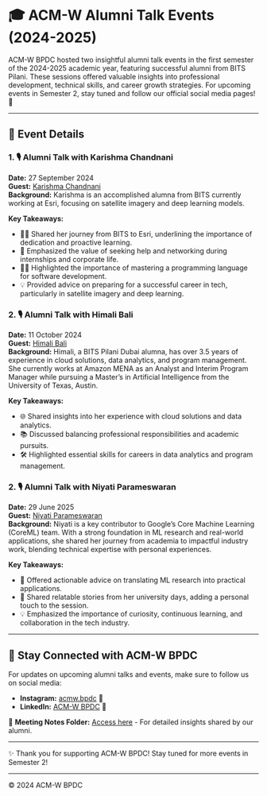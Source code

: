 # 🎓 ACM-W Alumni Talk Events (2024-2025)

ACM-W BPDC hosted two insightful alumni talk events in the first semester of the 2024-2025 academic year, featuring successful alumni from BITS Pilani. These sessions offered valuable insights into professional development, technical skills, and career growth strategies. For upcoming events in Semester 2, stay tuned and follow our official social media pages! 📢

---

## 📅 Event Details

### 1. 🎙️ Alumni Talk with Karishma Chandnani
**Date:** 27 September 2024  
**Guest:** [Karishma Chandnani](https://www.linkedin.com/in/karishma-chandnani-2ab78553/)  
**Background:** Karishma is an accomplished alumna from BITS currently working at Esri, focusing on satellite imagery and deep learning models.

**Key Takeaways:**
- 🧑‍🏫 Shared her journey from BITS to Esri, underlining the importance of dedication and proactive learning.
- 🤝 Emphasized the value of seeking help and networking during internships and corporate life.
- 👩‍💻 Highlighted the importance of mastering a programming language for software development.
- 💡 Provided advice on preparing for a successful career in tech, particularly in satellite imagery and deep learning.

### 2. 🎙️ Alumni Talk with Himali Bali
**Date:** 11 October 2024  
**Guest:** [Himali Bali](https://www.linkedin.com/in/himani-bali-302794188/)  
**Background:** Himali, a BITS Pilani Dubai alumna, has over 3.5 years of experience in cloud solutions, data analytics, and program management. She currently works at Amazon MENA as an Analyst and Interim Program Manager while pursuing a Master’s in Artificial Intelligence from the University of Texas, Austin.

**Key Takeaways:**
- 🌐 Shared insights into her experience with cloud solutions and data analytics.
- 📚 Discussed balancing professional responsibilities and academic pursuits.
- 🛠️ Highlighted essential skills for careers in data analytics and program management.

### 2. 🎙️ Alumni Talk with Niyati Parameswaran
**Date:** 29 June 2025    
**Guest:** [Niyati Parameswaran](https://www.linkedin.com/in/niyatiparameswaran/?lipi=urn%3Ali%3Apage%3Ad_flagship3_company_admin%3B764RvdUFQ9WNIWm2PaqtkQ%3D%3D)  
**Background:** Niyati is a key contributor to Google’s Core Machine Learning (CoreML) team. With a strong foundation in ML research and real-world applications, she shared her journey from academia to impactful industry work, blending technical expertise with personal experiences.

**Key Takeaways:**
- 🧠 Offered actionable advice on translating ML research into practical applications.
- 📸 Shared relatable stories from her university days, adding a personal touch to the session.
- 💡 Emphasized the importance of curiosity, continuous learning, and collaboration in the tech industry.
  
---

## 🌟 Stay Connected with ACM-W BPDC

For updates on upcoming alumni talks and events, make sure to follow us on social media:
- **Instagram:** [acmw.bpdc](https://www.instagram.com/acmw.bpdc/) 📸
- **LinkedIn:** [ACM-W BPDC](https://ae.linkedin.com/company/acmw-bpdc) 💼

📂 **Meeting Notes Folder:** [Access here](https://github.com/acmw-bpdc/ConnectED/tree/main/ConnectED(2024-25)) - For detailed insights shared by our alumni.

---

✨ Thank you for supporting ACM-W BPDC! Stay tuned for more events in Semester 2!

---

© 2024 ACM-W BPDC
